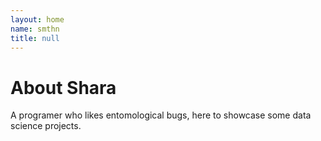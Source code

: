 ```yaml
---
layout: home 
name: smthn
title: null
---
```

# About Shara
A programer who likes entomological bugs, here to showcase some data science projects.
